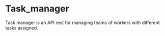 # Task_manager
Task manager is an API rest for managing teams of workers with different tasks assigned.
